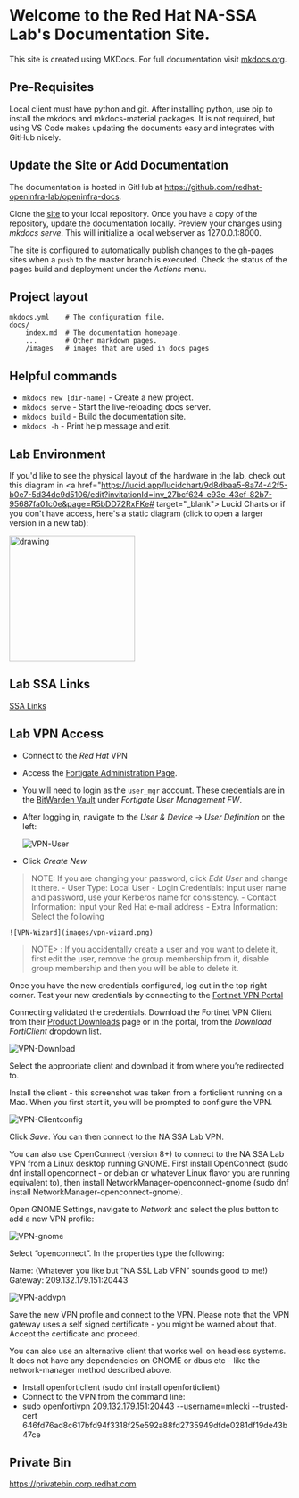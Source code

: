 # Welcome to the Red Hat NA-SSA Lab's Documentation Site.

This site is created using MKDocs.  For full documentation visit [mkdocs.org](https://www.mkdocs.org).

## Pre-Requisites

Local client must have python and git.  After installing python, use pip to install the mkdocs and mkdocs-material packages.  It is not required, but using VS Code makes updating the documents easy and integrates with GitHub nicely.

## Update the Site or Add Documentation

The documentation is hosted in GitHub at https://github.com/redhat-openinfra-lab/openinfra-docs.

Clone the [site](https://github.com/redhat-openinfra-lab/openinfra-docs/) to your local repository.  Once you have a copy of the repository, update the documentation locally.  Preview your changes using *mkdocs serve*.  This will initialize a local webserver as 127.0.0.1:8000.


The site is configured to automatically publish changes to the gh-pages sites when a `push` to the master branch is executed.  Check the status of the pages build and deployment under the *Actions* menu.


## Project layout

    mkdocs.yml    # The configuration file.
    docs/
        index.md  # The documentation homepage.
        ...       # Other markdown pages.
        /images   # images that are used in docs pages


## Helpful commands

* `mkdocs new [dir-name]` - Create a new project.
* `mkdocs serve` - Start the live-reloading docs server.
* `mkdocs build` - Build the documentation site.
* `mkdocs -h` - Print help message and exit.

## Lab Environment

If you'd like to see the physical layout of the hardware in the lab, check out this diagram in <a href="https://lucid.app/lucidchart/9d8dbaa5-8a74-42f5-b0e7-5d34de9d5106/edit?invitationId=inv_27bcf624-e93e-43ef-82b7-95687fa01c0e&page=R5bDD72RxFKe# target="_blank"> Lucid Charts </a> or if you don't have access, here's a static diagram (click to open a larger version in a new tab):

   <a href="images/lab-physical.png" target="_blank" ><img src=images/lab-physical.png  alt="drawing"  width="225"/></a>

## Lab SSA Links

[SSA Links](http://172.20.129.19)

## Lab VPN Access

* Connect to the *Red Hat* VPN
* Access the <a href="https://10.9.57.124/" target="_blank">Fortigate Administration Page</a>.
* You will need to login as the `user_mgr` account. These credentials are in the <a href="https://vault.bitwarden.com/#/login" target="_blank">BitWarden Vault</a> under *Fortigate User Management FW*.
* After logging in, navigate to the *User & Device -> User Definition* on the left:

    ![VPN-User](images/vpn-user.png)

* Click *Create New* 
> NOTE: If you are changing your password, click *Edit User* and change it there.
    - User Type: Local User
    - Login Credentials: Input user name and password, use your Kerberos name for consistency.
    - Contact Information: Input your Red Hat e-mail address
    - Extra Information: Select the following

    ![VPN-Wizard](images/vpn-wizard.png)

  > NOTE> : If you accidentally create a user and you want to delete it, first edit the user, remove the group membership from it, disable group membership and then you will be able to delete it.

Once you have the new credentials configured, log out in the top right corner.  Test your new credentials by connecting to the <a href="https://209.132.179.151:20443" target="_blank"> Fortinet VPN Portal</a>


Connecting validated the credentials.  Download the Fortinet VPN Client from their <a href="https://www.fortinet.com/support/product-downloads" target="_blank">Product Downloads</a> page or in the portal, from the *Download FortiClient* dropdown list.

   ![VPN-Download](images/vpn-download.png)


Select the appropriate client and download it from where you’re redirected to.

Install the client - this screenshot was taken from a forticlient running on a Mac. When you first start it, you will be prompted to configure the VPN.

  ![VPN-Clientconfig](images/vpn-clientconfig.png)

Click *Save*.  You can then connect to the NA SSA Lab VPN.

You can also use OpenConnect (version 8+) to connect to the NA SSA Lab VPN from a Linux desktop running GNOME. First install OpenConnect (sudo dnf install openconnect - or debian or whatever Linux flavor you are running equivalent to), then install NetworkManager-openconnect-gnome (sudo dnf install NetworkManager-openconnect-gnome).

Open GNOME Settings, navigate to *Network* and select the plus button to add a new VPN profile:

  ![VPN-gnome](images/vpn-gnome.png)

Select “openconnect”.  In the properties type the following:

Name: (Whatever you like but “NA SSL Lab VPN” sounds good to me!)
Gateway: 209.132.179.151:20443

  ![VPN-addvpn](images/vpn-addvpn.png)


Save the new VPN profile and connect to the VPN. Please note that the VPN gateway uses a self signed certificate - you might be warned about that. Accept the certificate and proceed.

You can also use an alternative client that works well on headless systems. It does not have any dependencies on GNOME or dbus etc - like the network-manager method described above.

* Install openforticlient (sudo dnf install openforticlient)  
* Connect to the VPN from the command line:  
* sudo openfortivpn 209.132.179.151:20443 --username=mlecki --trusted-cert 646fd76ad8c617bfd94f3318f25e592a88fd2735949dfde0281df19de43b47ce


## Private Bin

https://privatebin.corp.redhat.com

